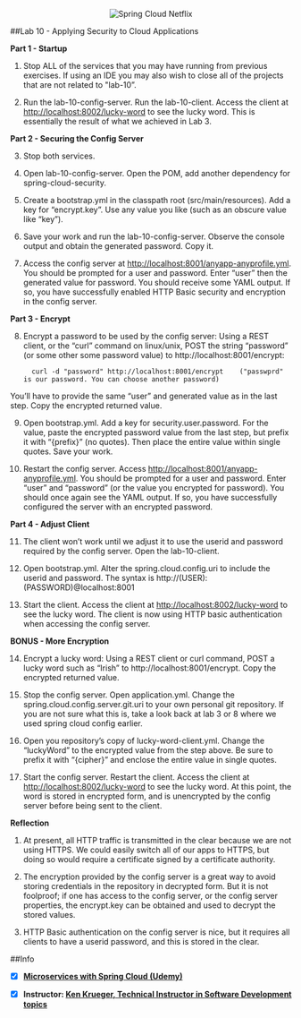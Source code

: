 <p align="center">
  <img src="http://www.gregoriopalama.com/wp-content/uploads/2016/06/cloud.png" alt="Spring Cloud Netflix"/>
</p>

##Lab 10 - Applying Security to Cloud Applications

  **Part 1 - Startup**

1.  Stop ALL of the services that you may have running from previous exercises.  If using an IDE you may also wish to close all of the projects that are not related to "lab-10”.

2.  Run the lab-10-config-server.  Run the lab-10-client.  Access the client at [http://localhost:8002/lucky-word](http://localhost:8002/lucky-word) to see the lucky word.  This is essentially the result of what we achieved in Lab 3.


  **Part 2 - Securing the Config Server**

3.  Stop both services.

4.  Open lab-10-config-server.  Open the POM, add another dependency for spring-cloud-security.

5.  Create a bootstrap.yml in the classpath root (src/main/resources).  Add a key for “encrypt.key”.  Use any value you like (such as an obscure value like “key”).

6.  Save your work and run the lab-10-config-server.  Observe the console output and obtain the generated password.  Copy it.

7.  Access the config server at [http://localhost:8001/anyapp-anyprofile.yml](http://localhost:8001/anyapp-anyprofile.yml).  You should be prompted for a user and password.  Enter “user” then the generated value for password. You should receive some YAML output. If so, you have successfully enabled HTTP Basic security and encryption in the config server.

  **Part 3 - Encrypt**

8.  Encrypt a password to be used by the config server:  Using a REST client, or the “curl” command on linux/unix, POST the string “password” (or some other some password value) to http://localhost:8001/encrypt:
    ```
      curl -d "password" http://localhost:8001/encrypt    ("passwprd" is our password. You can choose another password)
    ```
You’ll have to provide the same “user” and generated value as in the last step.  Copy the encrypted returned value.

9.  Open bootstrap.yml.  Add a key for security.user.password.  For the value, paste the encrypted password value from the last step, but prefix it with “{prefix}” (no quotes).  Then place the entire value within single quotes.  Save your work.

10.  Restart the config server.  Access [http://localhost:8001/anyapp-anyprofile.yml](http://localhost:8001/anyapp-anyprofile.yml).  You should be prompted for a user and password.  Enter “user” and “password” (or the value you encrypted for password).  You should once again see the YAML output.  If so, you have successfully configured the server with an encrypted password.

  **Part 4 - Adjust Client**

11.  The client won’t work until we adjust it to use the userid and password required by the config server.  Open the lab-10-client.  

12.  Open bootstrap.yml.  Alter the spring.cloud.config.uri to include the userid and password.  The syntax is http://(USER):(PASSWORD)@localhost:8001

13.  Start the client.  Access the client at [http://localhost:8002/lucky-word](http://localhost:8002/lucky-word) to see the lucky word.  The client is now using HTTP basic authentication when accessing the config server.


  **BONUS - More Encryption**

14.  Encrypt a lucky word:  Using a REST client or curl command, POST a lucky word such as “Irish” to http://localhost:8001/encrypt.  Copy the encrypted returned value.

15.  Stop the config server.  Open application.yml.  Change the spring.cloud.config.server.git.uri to your own personal git repository.  If you are not sure what this is, take a look back at lab 3 or 8 where we used spring cloud config earlier.

16.  Open you repository’s copy of lucky-word-client.yml.  Change the “luckyWord” to the encrypted value from the step above.  Be sure to prefix it with “{cipher}” and enclose the entire value in single quotes.

17.  Start the config server.  Restart the client.  Access the client at [http://localhost:8002/lucky-word](http://localhost:8002/lucky-word) to see the lucky word.  At this point, the word is stored in encrypted form, and is unencrypted by the config server before being sent to the client.

**Reflection**

1.  At present, all HTTP traffic is transmitted in the clear because we are not using HTTPS.  We could easily switch all of our apps to HTTPS, but doing so would require a certificate signed by a certificate authority.

2.  The encryption provided by the config server is a great way to avoid storing credentials in the repository in decrypted form.  But it is not foolproof; if one has access to the config server, or the config server properties, the encrypt.key can be obtained and used to decrypt the stored values.

3.  HTTP Basic authentication on the config server is nice, but it requires all clients to have a userid password, and this is stored in the clear.  

##Info

- [x] **[Microservices with Spring Cloud (Udemy)](https://www.udemy.com/microservices-with-spring-cloud/learn/v4/overview)**

- [x] **Instructor: [Ken Krueger, Technical Instructor in Software Development topics](https://linkedin.com/in/ken-krueger-43670111)**
